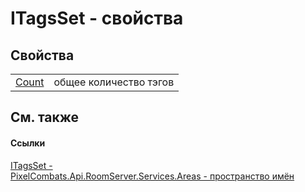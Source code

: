 # ITagsSet - свойства




## Свойства
<table>
<tr>
<td><a href="ecc3777a-8b03-beee-6afe-31267cab189c">Count</a></td>
<td>общее количество тэгов</td></tr>
</table>

## См. также


#### Ссылки
<a href="ce59eee5-9c29-53e7-390b-50d569d6b818">ITagsSet - </a>  
<a href="6bc9ef31-50d8-8455-27b7-3bebd79f746b">PixelCombats.Api.RoomServer.Services.Areas - пространство имён</a>  
